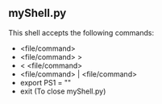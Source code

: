 ## myShell.py

This shell accepts the following commands:

- <file/command>
- <file/command> > <outputFile>
- <outputFile> < <file/command>
- <file/command> | <file/command>
- export PS1 = "<newPromp>"
- exit (To close myShell.py)
